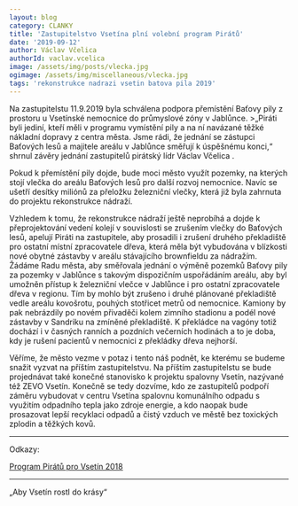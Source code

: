 ```yaml
---
layout: blog
category: CLANKY
title: 'Zastupitelstvo Vsetína plní volební program Pirátů'
date: '2019-09-12'
author: Václav Včelica
authorId: vaclav.vcelica
image: /assets/img/posts/vlecka.jpg
ogimage: /assets/img/miscellaneous/vlecka.jpg
tags: 'rekonstrukce nadrazi vsetin batova pila 2019'
---
```

Na zastupitelstu 11.9.2019 byla schválena podpora přemístění Baťovy pily z prostoru u Vsetínské nemocnice do průmyslové zóny v Jablůnce. >„Piráti byli jediní, kteří měli v programu vymístění pily a na ní navázané těžké nákladní dopravy z centra města. Jsme rádi, že jednání se zástupci Baťových lesů a majitele areálu v Jablůnce směřují k úspěšnému konci,“ shrnul závěry jednání zastupitelů pirátský lídr Václav Včelica .

Pokud k přemístění pily dojde, bude moci město využít pozemky, na kterých stojí vlečka do areálu Baťových lesů pro další rozvoj nemocnice. Navíc se ušetří desítky miliónů za přeložku železniční vlečky, která již byla zahrnuta do projektu rekonstrukce nádraží.

Vzhledem k tomu, že rekonstrukce nádraží ještě neprobíhá a dojde k přeprojektování vedení kolejí v souvislosti se zrušením vlečky do Baťových lesů, apelují Piráti na zastupitele, aby prosadili i zrušení druhého překladiště pro ostatní místní zpracovatele dřeva, která měla být vybudována v blízkosti nové obytné zástavby v areálu stávajícího brownfieldu za nádražím. Žádáme Radu města, aby směřovala jednání o výměně pozemků Baťovy pily za pozemky v Jablůnce s takovým dispozičním uspořádáním areálu, aby byl umožněn přístup k železniční vlečce v Jablůnce i pro ostatní zpracovatele dřeva v regionu. Tím by mohlo být zrušeno i druhé plánované překladiště vedle areálu kovošrotu, pouhých stotřicet metrů od nemocnice. Kamiony by pak nebrázdily po novém přivaděči kolem zimního stadionu a podél nové zástavby v Sandriku na zmíněné překladiště. K překládce na vagóny totiž dochází i v časných ranních a pozdních večerních hodinách a to je doba, kdy je rušení pacientů v nemocnici z překládky dřeva nejhorší.

Věříme, že město vezme v potaz i tento náš podnět, ke kterému se budeme snažit vyzvat na příštím zastupitelstvu. Na příštím zastupitelstu se bude projednávat také konečné stanovisko k projektu spalovny Vsetín, nazývané též ZEVO Vsetín. Konečně se tedy dozvíme, kdo ze zastupitelů podpoří záměru vybudovat v centru Vsetína spalovnu komunálního odpadu s využitím odpadního tepla jako zdroje energie, a kdo naopak bude prosazovat lepší recyklaci odpadů a čistý vzduch ve městě bez toxických zplodin a těžkých kovů.

- - -

Odkazy:

<a href="https://vsetin.pirati.cz/program/">Program Pirátů pro Vsetín 2018</a>

- - -

„Aby Vsetín rostl do krásy“
